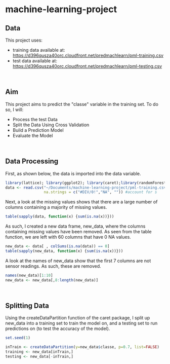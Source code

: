 # machine-learning-project

Data
---------
This project uses:
* training data available at: https://d396qusza40orc.cloudfront.net/predmachlearn/pml-training.csv
* test data available at: https://d396qusza40orc.cloudfront.net/predmachlearn/pml-testing.csv

<br>

Aim
----------
This project aims to predict the "classe" variable in the training set. To do so, I will:
* Process the test Data
* Split the Data Using Cross Validation
* Build a Prediction Model
* Evaluate the Model 

<br>

Data Processing
--------------
First, as shown below, the data is imported into the data variable.

```r
library(lattice); library(ggplot2); library(caret);library(randomForest)  #load packages
data <- read.csv("~/Documents/machine-learning-project/pml-training.csv", #import data
                 na.strings = c("#DIV/0!","NA", "")) #account for s
```

Next, a look at the missing values shows that there are a large number of columns containing a majority of missing values. 
```r
table(sapply(data, function(x) {sum(is.na(x))}))
```

As such, I created a new data frame, new_data, where the columns containing missing values have been removed. As seen from the table function, we are left with 60 columns that have 0 NA values. 

```r
new_data <- data[ , colSums(is.na(data)) == 0]
table(sapply(new_data, function(x) {sum(is.na(x))}))
```
A look at the names of new_data show that the first 7 columns are not sensor readings. As such, these are removed.
```r
names(new_data)[1:10]
new_data <- new_data[,8:length(new_data)]
```
<br>

Splitting Data
--------------
Using the createDataPartition function of the caret package, I split up new_data into a training set to train the model on, and a testing set to run predictions on (to test the accuracy of the model).

```r
set.seed(1)

inTrain <- createDataPartition(y=new_data$classe, p=0.7, list=FALSE)
training <- new_data[inTrain,]
testing <- new_data[-inTrain,]
```
